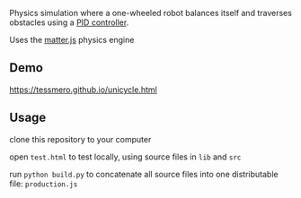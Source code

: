 Physics simulation where a one-wheeled robot balances itself and traverses obstacles using a [PID controller](https://en.wikipedia.org/wiki/PID_controller).

Uses the [matter.js](https://brm.io/matter-js/) physics engine
## Demo

https://tessmero.github.io/unicycle.html

## Usage

clone this repository to your computer

open `test.html` to test locally, using source files in `lib` and `src`

run `python build.py` to concatenate all source files into one distributable file: `production.js`

